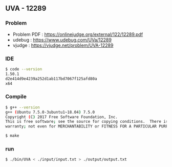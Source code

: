  
## UVA - 12289

### Problem        
    
- Problem PDF : https://onlinejudge.org/external/122/12289.pdf
- udebug : https://www.udebug.com/UVa/12289
- vjudge : https://vjudge.net/problem/UVA-12289


### IDE 
```bash
$ code --version
1.50.1
d2e414d9e4239a252d1ab117bd7067f125afd80a
x64
```

### Compile
```bash
$ g++ --version
g++ (Ubuntu 7.5.0-3ubuntu1~18.04) 7.5.0
Copyright (C) 2017 Free Software Foundation, Inc.
This is free software; see the source for copying conditions.  There is NO
warranty; not even for MERCHANTABILITY or FITNESS FOR A PARTICULAR PURPOSE.

$ make
```

### run
```bash
$ ./bin/UVA < ./input/input.txt > ./output/output.txt
```


